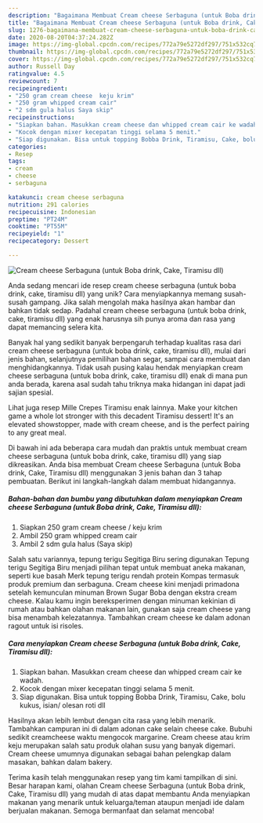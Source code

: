 ```yaml
---
description: "Bagaimana Membuat Cream cheese Serbaguna (untuk Boba drink, Cake, Tiramisu dll) Anti Gagal"
title: "Bagaimana Membuat Cream cheese Serbaguna (untuk Boba drink, Cake, Tiramisu dll) Anti Gagal"
slug: 1276-bagaimana-membuat-cream-cheese-serbaguna-untuk-boba-drink-cake-tiramisu-dll-anti-gagal
date: 2020-08-20T04:37:24.282Z
image: https://img-global.cpcdn.com/recipes/772a79e5272df297/751x532cq70/cream-cheese-serbaguna-untuk-boba-drink-cake-tiramisu-dll-foto-resep-utama.jpg
thumbnail: https://img-global.cpcdn.com/recipes/772a79e5272df297/751x532cq70/cream-cheese-serbaguna-untuk-boba-drink-cake-tiramisu-dll-foto-resep-utama.jpg
cover: https://img-global.cpcdn.com/recipes/772a79e5272df297/751x532cq70/cream-cheese-serbaguna-untuk-boba-drink-cake-tiramisu-dll-foto-resep-utama.jpg
author: Russell Day
ratingvalue: 4.5
reviewcount: 7
recipeingredient:
- "250 gram cream cheese  keju krim"
- "250 gram whipped cream cair"
- "2 sdm gula halus Saya skip"
recipeinstructions:
- "Siapkan bahan. Masukkan cream cheese dan whipped cream cair ke wadah."
- "Kocok dengan mixer kecepatan tinggi selama 5 menit."
- "Siap digunakan. Bisa untuk topping Bobba Drink, Tiramisu, Cake, bolu kukus, isian/ olesan roti dll"
categories:
- Resep
tags:
- cream
- cheese
- serbaguna

katakunci: cream cheese serbaguna 
nutrition: 291 calories
recipecuisine: Indonesian
preptime: "PT24M"
cooktime: "PT55M"
recipeyield: "1"
recipecategory: Dessert

---
```



![Cream cheese Serbaguna (untuk Boba drink, Cake, Tiramisu dll)](https://img-global.cpcdn.com/recipes/772a79e5272df297/751x532cq70/cream-cheese-serbaguna-untuk-boba-drink-cake-tiramisu-dll-foto-resep-utama.jpg)

Anda sedang mencari ide resep cream cheese serbaguna (untuk boba drink, cake, tiramisu dll) yang unik? Cara menyiapkannya memang susah-susah gampang. Jika salah mengolah maka hasilnya akan hambar dan bahkan tidak sedap. Padahal cream cheese serbaguna (untuk boba drink, cake, tiramisu dll) yang enak harusnya sih punya aroma dan rasa yang dapat memancing selera kita.

Banyak hal yang sedikit banyak berpengaruh terhadap kualitas rasa dari cream cheese serbaguna (untuk boba drink, cake, tiramisu dll), mulai dari jenis bahan, selanjutnya pemilihan bahan segar, sampai cara membuat dan menghidangkannya. Tidak usah pusing kalau hendak menyiapkan cream cheese serbaguna (untuk boba drink, cake, tiramisu dll) enak di mana pun anda berada, karena asal sudah tahu triknya maka hidangan ini dapat jadi sajian spesial.

Lihat juga resep Mille Crepes Tiramisu enak lainnya. Make your kitchen game a whole lot stronger with this decadent Tiramisu dessert! It&#39;s an elevated showstopper, made with cream cheese, and is the perfect pairing to any great meal.


Di bawah ini ada beberapa cara mudah dan praktis untuk membuat cream cheese serbaguna (untuk boba drink, cake, tiramisu dll) yang siap dikreasikan. Anda bisa membuat Cream cheese Serbaguna (untuk Boba drink, Cake, Tiramisu dll) menggunakan 3 jenis bahan dan 3 tahap pembuatan. Berikut ini langkah-langkah dalam membuat hidangannya.

<!--inarticleads1-->

##### Bahan-bahan dan bumbu yang dibutuhkan dalam menyiapkan Cream cheese Serbaguna (untuk Boba drink, Cake, Tiramisu dll):

1. Siapkan 250 gram cream cheese / keju krim
1. Ambil 250 gram whipped cream cair
1. Ambil 2 sdm gula halus (Saya skip)


Salah satu variannya, tepung terigu Segitiga Biru sering digunakan Tepung terigu Segitiga Biru menjadi pilihan tepat untuk membuat aneka makanan, seperti kue basah Merk tepung terigu rendah protein Kompas termasuk produk premium dan serbaguna. Cream cheese kini menjadi primadona setelah kemunculan minuman Brown Sugar Boba dengan ekstra cream cheese. Kalau kamu ingin bereksperimen dengan minuman kekinian di rumah atau bahkan olahan makanan lain, gunakan saja cream cheese yang bisa menambah kelezatannya. Tambahkan cream cheese ke dalam adonan ragout untuk isi risoles. 

<!--inarticleads2-->

##### Cara menyiapkan Cream cheese Serbaguna (untuk Boba drink, Cake, Tiramisu dll):

1. Siapkan bahan. Masukkan cream cheese dan whipped cream cair ke wadah.
1. Kocok dengan mixer kecepatan tinggi selama 5 menit.
1. Siap digunakan. Bisa untuk topping Bobba Drink, Tiramisu, Cake, bolu kukus, isian/ olesan roti dll


Hasilnya akan lebih lembut dengan cita rasa yang lebih menarik. Tambahkan campuran ini di dalam adonan cake selain cheese cake. Bubuhi sedikit creamcheese waktu mengocok margarine. Cream cheese atau krim keju merupakan salah satu produk olahan susu yang banyak digemari. Cream cheese umumnya digunakan sebagai bahan pelengkap dalam masakan, bahkan dalam bakery. 

Terima kasih telah menggunakan resep yang tim kami tampilkan di sini. Besar harapan kami, olahan Cream cheese Serbaguna (untuk Boba drink, Cake, Tiramisu dll) yang mudah di atas dapat membantu Anda menyiapkan makanan yang menarik untuk keluarga/teman ataupun menjadi ide dalam berjualan makanan. Semoga bermanfaat dan selamat mencoba!
